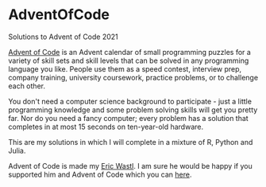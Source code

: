 # AdventOfCode
Solutions to Advent of Code 2021

[Advent of Code](https://adventofcode.com/2021/about) is an Advent calendar of small programming puzzles for a variety of skill sets and skill levels
that can be solved in any programming language you like. People use them as a speed contest, interview prep, company training, 
university coursework, practice problems, or to challenge each other.

You don't need a computer science background to participate - just a little programming knowledge and some problem solving 
skills will get you pretty far. Nor do you need a fancy computer; every problem has a solution that completes 
in at most 15 seconds on ten-year-old hardware.

This are my solutions in which I will complete in a mixture of R, Python and Julia.

Advent of Code is made my [Eric Wastl](http://was.tl/). I am sure he would be happy if you supported him and Advent of Code which you can 
[here](https://adventofcode.com/2021/support).

